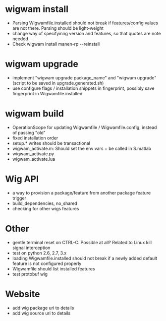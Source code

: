 # wigwam install 
 - Parsing Wigwamfile.installed should not break if features/config values are not there. Parsing should be light-weight
 - change way of specifyinng version and features, so that quotes are note needed
 - Check wigwam install manen-rp --reinstall
 
# wigwam upgrade
 - implement "wigwam upgrade package_name" and "wigwam upgrade" (script to be saved in upgrade.generated.sh)
 - use configure flags / installation snippets in fingerprint, possibly save fingerprint in Wigwamfile.installed

# wigwam build
 - OperationScope for updating Wigwamfile / Wigwamfile.config, instead of passing "old"
 - fixed installation order
 - setup.* writes should be transactional
 - wigwam_activate.m: Should set the env vars + be called in S.matlab
 - wigwam_activate.py
 - wigwam_activate.lua

# Wig API
- a way to provision a package/feature from another package feature trigger
- build_dependencies, no_shared
- checking for other wigs features

# Other
 - gentle terminal reset on CTRL-C. Possible at all? Related to Linux kill signal interception
 - test on python 2.6, 2.7, 3.x
 - loading Wigwamfile.installed should not break if a newly added default feature is not configured properly
 - Wigwamfile should list installed features
 - test protobuf wig

# Website
 - add wig package uri to details
 - add wig source uri to details
